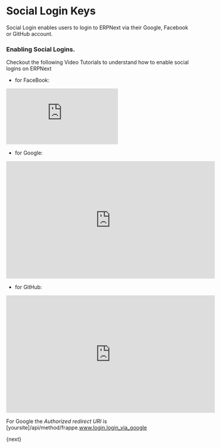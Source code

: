 <!-- add-breadcrumbs -->
# Social Login Keys

Social Login enables users to login to ERPNext via their Google, Facebook or GitHub account.

### Enabling Social Logins.

Checkout the following Video Tutorials to understand how to enable social logins on ERPNext

* for FaceBook: 

<div class="embed-container">
    <iframe src="https://www.youtube.com/embed/zC6Q6gIfiw8?rel=0" frameborder="0" allow="autoplay; encrypted-media" allowfullscreen>
    </iframe>
</div>

* for Google:  

<div class="embed-container">
    <iframe width="560" height="315" src="https://www.youtube.com/embed/w_EAttrE9sw?rel=0" frameborder="0" allow="autoplay; encrypted-media" allowfullscreen>
    </iframe>
</div>

* for GitHub:  

<div class="embed-container">
    <iframe width="560" height="315" src="https://www.youtube.com/embed/bG71DxxkVjQ?rel=0" frameborder="0" allow="autoplay; encrypted-media" allowfullscreen>
    </iframe>
</div>

For Google the *Authorized redirect URI* is [yoursite]/api/method/frappe.www.login.login_via_google

{next}
